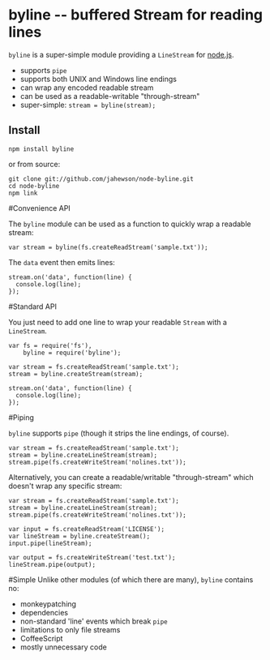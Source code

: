 # byline -- buffered Stream for reading lines

`byline` is a super-simple module providing a `LineStream` for [node.js](http://nodejs.org/).

- supports `pipe`
- supports both UNIX and Windows line endings
- can wrap any encoded readable stream
- can be used as a readable-writable "through-stream"
- super-simple: `stream = byline(stream);`

## Install

    npm install byline

or from source:

    git clone git://github.com/jahewson/node-byline.git
	cd node-byline
	npm link

#Convenience API

The `byline` module can be used as a function to quickly wrap a readable stream:

    var stream = byline(fs.createReadStream('sample.txt'));
              
The `data` event then emits lines:

    stream.on('data', function(line) {
      console.log(line);
    });

#Standard API
    
You just need to add one line to wrap your readable `Stream` with a `LineStream`.

    var fs = require('fs'),	
        byline = require('byline');

	var stream = fs.createReadStream('sample.txt');
	stream = byline.createStream(stream);

	stream.on('data', function(line) {
	  console.log(line);
	});

#Piping

`byline` supports `pipe` (though it strips the line endings, of course).

    var stream = fs.createReadStream('sample.txt');
	stream = byline.createLineStream(stream);
	stream.pipe(fs.createWriteStream('nolines.txt'));
	
Alternatively, you can create a readable/writable "through-stream" which doesn't wrap any specific stream:

    var stream = fs.createReadStream('sample.txt');
	stream = byline.createLineStream(stream);
	stream.pipe(fs.createWriteStream('nolines.txt'));
	
    var input = fs.createReadStream('LICENSE');
    var lineStream = byline.createStream();
    input.pipe(lineStream);

    var output = fs.createWriteStream('test.txt');
    lineStream.pipe(output);


#Simple
Unlike other modules (of which there are many), `byline` contains no:

- monkeypatching
- dependencies
- non-standard 'line' events which break `pipe`
- limitations to only file streams
- CoffeeScript
- mostly unnecessary code